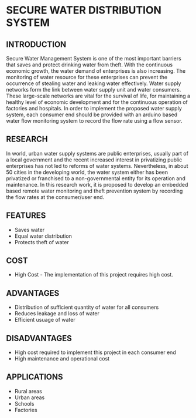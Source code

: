 # SECURE WATER DISTRIBUTION SYSTEM

## INTRODUCTION

Secure Water Management System is one of the most important barriers that saves and protect drinking water from theft. With the continuous economic growth, the water demand of enterprises is also increasing. The monitoring of water resource for these enterprises can prevent the occurrence of stealing water and leaking water effectively. Water supply networks form the link between water supply unit and water consumers. These large-scale networks are vital for the survival of life, for maintaining a healthy level of economic development and for the continuous operation of factories and hospitals. In order to implement the proposed water supply system, each consumer end should be provided with an arduino based water flow monitoring system to record the flow rate using a flow sensor.

## RESEARCH

In world, urban water supply systems are public enterprises, usually part of a local government and the recent increased interest in privatizing public enterprises has not led to reforms of water systems. Nevertheless, in about 50 cities in the developing world, the water system either has been privatized or franchised to a non-governmental entity for its operation and maintenance. In this research work, it is proposed to develop an embedded based remote water monitoring and theft prevention system by recording the flow rates at the consumer/user end.

## FEATURES

* Saves water
* Equal water distribution
* Protects theft of water

## COST
* High Cost - The implementation of this project requires high cost.

## ADVANTAGES

* Distribution of sufficient quantity of water for all consumers
* Reduces leakage and loss of water
* Efficient usuage of water 

## DISADVANTAGES

* High cost required to implement this project in each consumer end
* High maintenance and operational cost

## APPLICATIONS

* Rural areas
* Urban areas
* Schools
* Factories

## 
